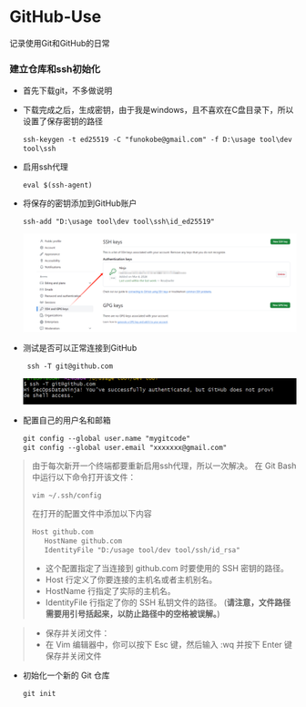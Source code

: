 # GitHub-Use
记录使用Git和GitHub的日常


### 建立仓库和ssh初始化
 - 首先下载git，不多做说明
 - 下载完成之后，生成密钥，由于我是windows，且不喜欢在C盘目录下，所以设置了保存密钥的路径
   ``` 
   ssh-keygen -t ed25519 -C "funokobe@gmail.com" -f D:\usage tool\dev tool\ssh 
   ``` 
- 启用ssh代理
  ~~~
  eval $(ssh-agent)
  ~~~

- 将保存的密钥添加到GitHub账户

  ~~~ 
  ssh-add "D:\usage tool\dev tool\ssh\id_ed25519" 
  ~~~
  ![ssh的位置](image-1.png)
- 测试是否可以正常连接到GitHub
  ~~~
   ssh -T git@github.com
  ~~~
  ![成功的截图](image.png)

- 配置自己的用户名和邮箱
  ~~~
  git config --global user.name "mygitcode"
  git config --global user.email "xxxxxxx@gmail.com"
  ~~~
  
>由于每次新开一个终端都要重新启用ssh代理，所以一次解决。 
> 在 Git Bash 中运行以下命令打开该文件：
> ~~~
> vim ~/.ssh/config
> ~~~
> 在打开的配置文件中添加以下内容
> ~~~
> Host github.com
>    HostName github.com
>    IdentityFile "D:/usage tool/dev tool/ssh/id_rsa"
> ~~~
>- 这个配置指定了当连接到 github.com 时要使用的 SSH 密钥的路径。 
>- Host 行定义了你要连接的主机名或者主机别名。
>- HostName 行指定了实际的主机名。
>- IdentityFile 行指定了你的 SSH 私钥文件的路径。 (**请注意，文件路径需要用引号括起来，以防止路径中的空格被误解。**)

>- 保存并关闭文件：
>- 在 Vim 编辑器中，你可以按下 Esc 键，然后输入 :wq 并按下 Enter 键保存并关闭文件

- 初始化一个新的 Git 仓库
  ~~~
  git init
  ~~~